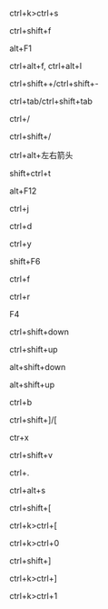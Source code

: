 ctrl+k>ctrl+s
<!-- 打开键盘快捷键参考列表 -->
ctrl+shift+f
<!-- 全局搜索 -->
alt+F1
<!-- 定位编辑文件所在位置 -->
ctrl+alt+f, ctrl+alt+l
<!-- 代码格式化 -->
ctrl+shift++/ctrl+shift+-
<!-- 折叠/展开所有区块 -->
ctrl+tab/ctrl+shift+tab
<!-- 切换打开的文件 -->
ctrl+/
<!-- 行注释 -->
ctrl+shift+/
<!-- 块注释 -->
ctrl+alt+左右箭头
<!-- 操作动作前进/后退 -->
shift+ctrl+t
<!-- 按类名搜索对应文件所在路径 -->
alt+F12
<!-- 打开命令行栏 -->
ctrl+j
<!-- 插入活动代码提示 -->
ctrl+d
<!-- 复制行 -->
ctrl+y
<!-- 删除行 -->
shift+F6
<!-- 重命名 -->
ctrl+f
<!-- 查找 -->
ctrl+r
<!-- 替换 -->
F4
<!-- 查看源码 -->
ctrl+shift+down
<!-- statement向下移动 -->
ctrl+shift+up
<!-- statement向上移动 -->
alt+shift+down
<!-- 行向上移动 -->
alt+shift+up
<!-- 行向下移动 -->
ctrl+b
<!-- 跳到变量申明处 -->
ctrl+shift+]/[
<!-- 选中块代码[<table>...</table>] -->
ctr+x
<!-- 前切行 -->
ctrl+shift+v
<!-- 复制多个文本 -->
ctrl+.
<!-- 折叠选中的代码的代码 -->
ctrl+alt+s
<!-- 打开设置 -->
ctrl+shift+[
<!-- 折叠 -->
ctrl+k>ctrl+[
<!-- 递归折叠 -->
ctrl+k>ctrl+0
<!-- 全部折叠 -->
ctrl+shift+]
<!-- 展开 -->
ctrl+k>ctrl+]
<!-- 递归展开 -->
ctrl+k>ctrl+1
<!-- 全部展开 -->






